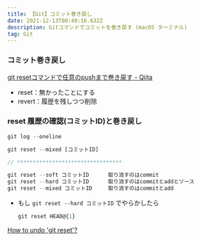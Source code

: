 ```yaml
---
title: 【Git】コミット巻き戻し
date: 2021-12-13T00:49:16.632Z
description: Gitコマンドでコミットを巻き戻す (macOS ターミナル)
tag: Git
---
```

### コミット巻き戻し

[git resetコマンドで任意のpushまで巻き戻す - Qiita](https://qiita.com/aki4000/items/bec93ba631a83b687fb4)

- reset：無かったことにする
- revert：履歴を残しつつ削除

### reset 履歴の確認(コミットID)と巻き戻し

```jsx
git log --oneline
```

```jsx
git reset --mixed [コミットID]

// *********************************

git reset --soft コミットID      取り消すのはcommit
git reset --hard コミットID      取り消すのはcommitとaddとソース
git reset --mixed コミットID     取り消すのはcommitとadd
```

- もし `git reset --hard コミットID` でやらかしたら
    
    ```jsx
    git reset HEAD@{1}
    ```
    

[How to undo 'git reset'?](https://stackoverflow.com/questions/2510276/how-to-undo-git-reset)